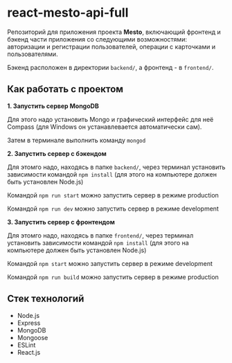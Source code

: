 # react-mesto-api-full
Репозиторий для приложения проекта **Mesto**, включающий фронтенд и бэкенд части приложения со следующими возможностями: авторизации и регистрации пользователей, операции с карточками и пользователями.

Бэкенд расположен в директории `backend/`, а фронтенд - в `frontend/`.

<!-- Пожалуйста, прикрепите в это описание ссылку на сайт, размещенный на Яндекс.Облаке.

публичный IP-адрес сервера: 84.252.130.245
frontend: mesto-front.nomoredomains.rocks
backend: mesto-back.nomoredomains.rocks   -->

## Как работать с проектом

**1. Запустить сервер MongoDB**

Для этого надо установить Mongo и графический интерфейс для неё Compass (для Windows он устанавлевается автоматически сам).

Затем в терминале выполнить команду `mongod`

**2. Запустить сервер с бэкендом**

Для этомго надо, находясь в папке `backend/`, через терминал установить зависимости командой `npm install` (для этого на компьютере должен быть установлен Node.js)

Командой `npm run start` можно запустить сервер в режиме production

Командой `npm run dev` можно запустить сервер в режиме development

**3. Запустить сервер с фронтендом**

Для этомго надо, находясь в папке `frontend/`, через терминал установить зависимости командой `npm install` (для этого на компьютере должен быть установлен Node.js)

Командой `npm start` можно запустить сервер в режиме development

Командой `npm run build` можно запустить сервер в режиме production

## Стек технологий

* Node.js
* Express
* MongoDB
* Mongoose
* ESLint
* React.js

